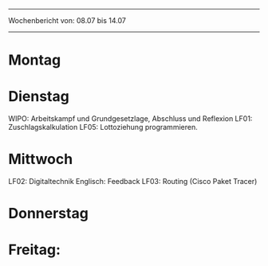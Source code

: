 
--- 
Wochenbericht von: 08.07 bis 14.07    

--- 
# Montag

# Dienstag
WIPO: Arbeitskampf und Grundgesetzlage, Abschluss und Reflexion
LF01: Zuschlagskalkulation
LF05: Lottoziehung programmieren.
# Mittwoch
LF02: Digitaltechnik
Englisch: Feedback
LF03: Routing (Cisco Paket Tracer)

# Donnerstag

# Freitag:
